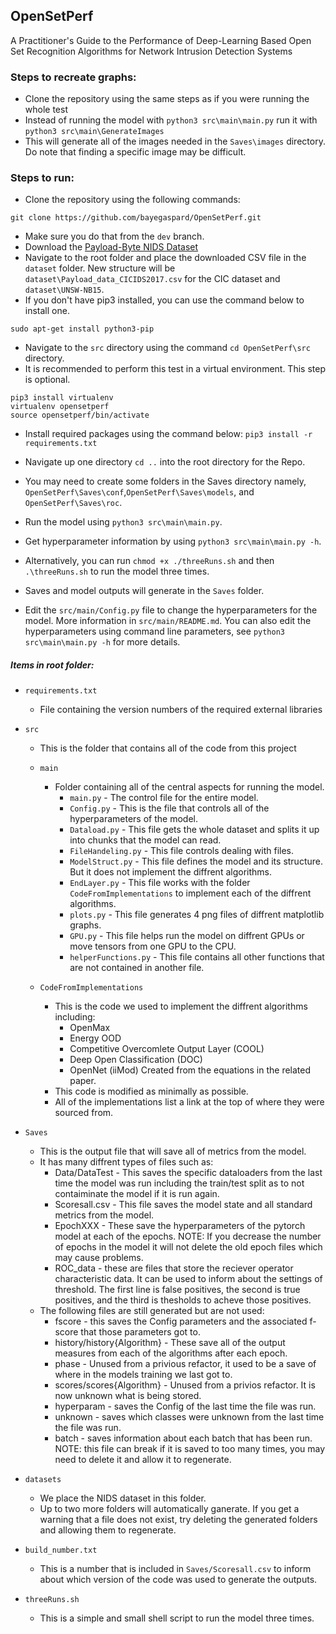 ## OpenSetPerf
A Practitioner's Guide to the Performance of Deep-Learning Based Open Set Recognition Algorithms for Network Intrusion Detection Systems

### Steps to recreate graphs:
- Clone the repository using the same steps as if you were running the whole test
- Instead of running the model with `python3 src\main\main.py` run it with `python3 src\main\GenerateImages`
- This will generate all of the images needed in the `Saves\images` directory. Do note that finding a specific image may be difficult.

### Steps to run:

- Clone the repository using the following commands:

`git clone https://github.com/bayegaspard/OpenSetPerf.git`
- Make sure you do that from the `dev` branch.
- Download the [Payload-Byte NIDS Dataset](https://github.com/Yasir-ali-farrukh/Payload-Byte/tree/main/Data) 
- Navigate to the root folder and place the downloaded CSV file in the `dataset` folder. New structure will be `dataset\Payload_data_CICIDS2017.csv` for the CIC dataset and `dataset\UNSW-NB15`.
- If you don't have pip3 installed, you can use the command below to install one.

`sudo apt-get install python3-pip
`
- Navigate to the `src` directory using the command `cd OpenSetPerf\src` directory.
- It is recommended to perform this test in a virtual environment. This step is optional.
```
pip3 install virtualenv
virtualenv opensetperf
source opensetperf/bin/activate
```
- Install required packages using the command below:
`pip3 install -r requirements.txt
`
- Navigate up one directory `cd ..` into the root directory for the Repo.
- You may need to create some folders in the Saves directory namely, `OpenSetPerf\Saves\conf`,`OpenSetPerf\Saves\models`, and `OpenSetPerf\Saves\roc`.
- Run the model using `python3 src\main\main.py`.
- Get hyperparameter information by using `python3 src\main\main.py -h`.
- Alternatively, you can run `chmod +x ./threeRuns.sh` and then `.\threeRuns.sh` to run the model three times.
- Saves and model outputs will generate in the `Saves` folder.

- Edit the `src/main/Config.py` file to change the hyperparameters for the model. More information in `src/main/README.md`. You can also edit the hyperparameters using command line parameters, see `python3 src\main\main.py -h` for more details.



##### Items in root folder: 


- `requirements.txt`
  - File containing the version numbers of the required external libraries

- `src`
  - This is the folder that contains all of the code from this project
  - `main`
    - Folder containing all of the central aspects for running the model.
      - `main.py` - The control file for the entire model.
      - `Config.py` - This is the file that controls all of the hyperparameters of the model.
      - `Dataload.py` - This file gets the whole dataset and splits it up into chunks that the model can read.
      - `FileHandeling.py` - This file controls dealing with files.
      - `ModelStruct.py` - This file defines the model and its structure. But it does not implement the diffrent algorithms.
      - `EndLayer.py` - This file works with the folder `CodeFromImplementations` to implement each of the diffrent algorithms.
      - `plots.py` - This file generates 4 png files of diffrent matplotlib graphs.
      - `GPU.py` - This file helps run the model on diffrent GPUs or move tensors from one GPU to the CPU.
      - `helperFunctions.py` - This file contains all other functions that are not contained in another file.

  - `CodeFromImplementations`
    - This is the code we used to implement the diffrent algorithms including:
      - OpenMax
      - Energy OOD
      - Competitive Overcomlete Output Layer (COOL)
      - Deep Open Classification (DOC)
      - OpenNet (iiMod) Created from the equations in the related paper.
    - This code is modified as minimally as possible.
    - All of the implementations list a link at the top of where they were sourced from.

- `Saves`
  - This is the output file that will save all of metrics from the model.
  - It has many diffrent types of files such as:
    - Data/DataTest - This saves the specific dataloaders from the last time the model was run including the train/test split as to not contaiminate the model if it is run again.
    - Scoresall.csv - This file saves the model state and all standard metrics from the model. 
    - EpochXXX - These save the hyperparameters of the pytorch model at each of the epochs. NOTE: If you decrease the number of epochs in the model it will not delete the old epoch files which may cause problems.
    - ROC_data - these are files that store the reciever operator characteristic data. It can be used to inform about the settings of threshold. The first line is false positives, the second is true positives, and the third is thesholds to acheve those positives.
  - The following files are still generated but are not used:
    - fscore - this saves the Config parameters and the associated f-score that those parameters got to.
    - history/history{Algorithm} - These save all of the output measures from each of the algorithms after each epoch. 
    - phase - Unused from a privious refactor, it used to be a save of where in the models training we last got to.
    - scores/scores{Algorithm} - Unused from a privios refactor. It is now unknown what is being stored.
    - hyperparam - saves the Config of the last time the file was run.
    - unknown - saves which classes were unknown from the last time the file was run.
    - batch - saves information about each batch that has been run. NOTE: this file can break if it is saved to too many times, you may need to delete it and allow it to regenerate.

- `datasets`
  - We place the NIDS dataset in this folder.
  - Up to two more folders will automatically ganerate. If you get a warning that a file does not exist, try deleting the generated folders and allowing them to regenerate.

- `build_number.txt`
  - This is a number that is included in `Saves/Scoresall.csv` to inform about which version of the code was used to generate the outputs.

- `threeRuns.sh`
  - This is a simple and small shell script to run the model three times. 
